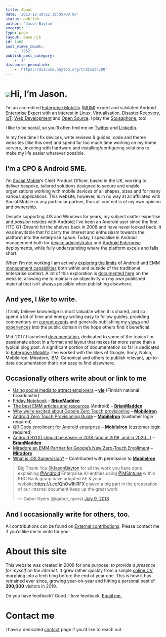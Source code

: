 ```yaml
---
title: About
date: '2013-12-10T22:19:05+00:00'
status: publish
author: 'Jason Bayton'
excerpt: ''
type: page
layout: base.njk
id: 1460
post_views_count:
    - '2952'
publish_post_category:
    - '1'
discourse_permalink:
    - 'https://discuss.bayton.org/t/about/380'
---
```

![](../../uploads/2018/11/IMG_20181016_154102-e1542263122979.jpg)Hi, I’m Jason.
===============================================================================

I’m an accredited [Enterprise Mobility](https://twitter.com/hashtag/EnterpriseMobility?src=hash) ([MDM](https://twitter.com/hashtag/MDM?src=hash)) expert and validated Android Enterprise Expert with an interest in [Linux](https://twitter.com/hashtag/Linux?src=hash), [Virtualisation](https://twitter.com/hashtag/Virtualisation?src=hash), [Disaster Recovery](https://twitter.com/hashtag/DR?src=hash), [IoT](https://twitter.com/hashtag/IoT?src=hash), [Web Development](https://twitter.com/hashtag/WebDev?src=hash) and [Open Source](https://twitter.com/hashtag/opensource). I play the [Sousaphone](https://twitter.com/hashtag/Sousaphone?src=hash), too!

I like to be social, so you’ll often find me on [Twitter](https://twitter.com/jasonbayton) and [LinkedIn](https://linkedin.com/in/jasonbayton).

In my free time I fix devices, write reviews &amp; guides, code and theme websites (like this one) and spend far too much time working on my home servers, tinkering with hardware and installing/configuring solutions to make my life easier wherever possible.

I’m a CPO &amp; Android SME.
----------------------------

I’m [Social Mobile](https://socialmobile.com)‘s Chief Product Officer, based in the UK, working to deliver bespoke, tailored solutions designed to secure and enable organisations working with mobile devices of all shapes, sizes and for many various applications. This website, however, is in no way at all affiliated with Social Mobile or any particular partner, thus all content is of my own opinion and ownership.

Despite supporting iOS and Windows for years, my subject matter expertise and *passion* resides with Android; I’ve been an Android user since the first HTC G1 (Dream) hit the shelves back in 2008 and have never looked back. It was inevitable that I’d carry the interest and enthusiasm towards the platform into the enterprise space. Today, I specialise in Android management both for [device administrator](https://bayton.org/docs/enterprise-mobility/android/android-enterprise-vs-device-administrator-legacy-enrolment/) and [Android Enterprise](https://bayton.org/docs/enterprise-mobility/android/what-is-android-enterprise-and-why-is-it-used/) deployments, while fully understanding where the platform excels and falls short.

When I’m not working I am actively [exploring the limits](https://bayton.org/docs/enterprise-mobility/android/android-enterprise-device-support/) of Android and EMM [management capabilities](https://bayton.org/2017/08/mobileiron-supports-qr-provisioning-for-android-enterprise-work-managed-devices-this-is-how-i-found-it/) both within and outside of the traditional enterprise context. A lot of this exploration is [documented here](https://bayton.org/docs/enterprise-mobility/android/) on the website, allowing me to maintain an objectivity on my own published material that isn’t always possible when publishing elsewhere.

And yes, I *like* to write.
---------------------------

I firmly believe knowledge is most valuable when it is shared, and so I spend a lot of time and energy writing easy to follow guides, providing commentary on [current events](https://bayton.org/2017/03/vault7-and-the-cia-this-is-why-we-need-emm/) and generally publishing my [views](https://bayton.org/2015/03/miradore-online-mdm-review-a-second-look/) and [experiences](https://bayton.org/2016/12/wandera-review-2016-2-years-on/) into the public domain in the hope others find it beneficial.

Mid-2017 I launched [documentation](https://bayton.org/2017/05/introducing-documentation-on-bayton-org/), dedicated to some of the topics I’m passionate about in a format and layout that makes far more sense than a typical blog post. A significant portion of documentation so far is dedicated to [Enterprise Mobility](https://bayton.org/docs/enterprise-mobility/). I’ve worked with the likes of Google, Sony, Nokia, MobileIron, Miradore, IBM, Canonical and others to publish relevant, up-to-date documentation that’s not easy to find elsewhere.

Occasionally others write about or link to me
---------------------------------------------

- [Using social media to attract employers](http://yle.fi/uutiset/3-9206472) – **[yle](https://yle.fi)** (Finnish national broadcaster)
- [Friday Notebook](http://www.brianmadden.com/opinion/Microsoft-Ignite-round-up-Friday-Notebook-September-29) – **[BrianMadden](https://brianmadden.com)**
- [The best EMM articles and resources](http://www.brianmadden.com/opinion/All-of-Jacks-favorite-enterprise-mobility-management-articles-and-resources-updated-for-iOS-9) (Android) – **[BrianMadden](https://brianmadden.com)**
- [Why we’re excited about Google Zero Touch provisioning](https://www.mobileiron.com/en/blog/why-were-excited-about-google-zero-touch-provisioning) – [**MobileIron**](https://mobileiron.com)
- [Android Zero Touch Provisioning Guide](https://community.mobileiron.com/docs/DOC-7092) – [**MobileIron**](https://mobileiron.com) (customer login required)
- [QR Code enrollment for Android enterprise](https://community.mobileiron.com/docs/DOC-7137) – [**MobileIron**](https://mobileiron.com) (customer login required)
- [Android BYOD should be easier in 2018 (and in 2019, and in 2020…)](http://www.brianmadden.com/opinion/Android-BYOD-should-be-easier-in-2018-and-in-2019-and-in-2020) – **[BrianMadden](https://brianmadden.com)**
- [Miradore an EMM Partner for Google’s New Zero-Touch Enrollment](https://www.miradore.com/blog/miradore-emm-partner-google-zero-touch-enrollment/) – [**Miradore**](https://miradore.com)
- [What is iOS Supervision?](https://community.mobileiron.com/docs/DOC-7485) – Contributed with permission to [**MobileIron**](https://mobileiron.com)

> Big Thank You [@JasonBayton](https://twitter.com/JasonBayton?ref_src=twsrc%5Etfw) for all the work you have done explaining [@Android](https://twitter.com/Android?ref_src=twsrc%5Etfw) Enterprise.All entities using [@MSIntune](https://twitter.com/MSIntune?ref_src=twsrc%5Etfw) within KBC Bank group have adopted AE &amp; your website:<https://t.co/QhOwIhiRFX> played a big part in the preparation of our internal document.Keep up the great work!
> 
> — Gabor Nyers (@gabor\_nyers) [July 9, 2018](https://twitter.com/gabor_nyers/status/1016284304647835648?ref_src=twsrc%5Etfw)

<script async="" charset="utf-8" src="https://platform.twitter.com/widgets.js"></script>

And I occasionally write for others, too.
-----------------------------------------

All contributions can be found on [External contributions](https://bayton.org/about/external-contributions/). Please contact me if you’d like me to write for you!

About this site
===============

This website was created in 2009 for one purpose: *to provide a presence for myself on the internet*. It grew rather quickly from a simple [online CV](https://www.linkedin.com/in/jasonbayton), morphing into a tech blog before the end of year one. This is how it has remained ever since, growing year-on-year and hitting a personal best of **200,000** visitors in 2019.

Do you have feedback? Good. I love feedback. [Email me.](mailto:jason@bayton.org "Email me")

Contact me
==========

I have a dedicated [contact](https://bayton.org/contact/) page if you’d like to reach out.